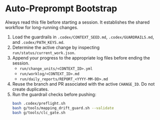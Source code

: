 # Auto-Preprompt Bootstrap

Always read this file before starting a session. It establishes the shared workflow for long-running changes.

1. Load the guardrails in `.codex/CONTEXT_SEED.md`, `.codex/GUARDRAILS.md`, and `.codex/PATH_KEYS.md`.
2. Determine the active change by inspecting `run/status/current_work.json`.
3. Append your progress to the appropriate log files before ending the session.
   - `run/change_units/<CONTEXT_ID>.yml`
   - `run/worklog/<CONTEXT_ID>.md`
   - `run/daily_reports/REPORT_<YYYY-MM-DD>.md`
4. Reuse the branch and PR associated with the active `CHANGE_ID`. Do not create duplicates.
5. Run the guardrail checks before pushing:
   ```bash
   bash .codex/preflight.sh
   bash g/tools/mapping_drift_guard.sh --validate
   bash g/tools/clc_gate.sh
   ```
